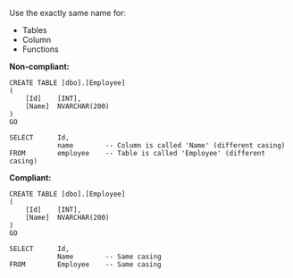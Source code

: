 Use the exactly same name for:

- Tables
- Column
- Functions

**Non-compliant:**

```tsql
CREATE TABLE [dbo].[Employee]
(
    [Id]    [INT],
    [Name]  NVARCHAR(200)
)
GO

SELECT      Id,
            name        -- Column is called 'Name' (different casing)
FROM        employee    -- Table is called 'Employee' (different casing)
```

**Compliant:**

```tsql
CREATE TABLE [dbo].[Employee]
(
    [Id]    [INT],
    [Name]  NVARCHAR(200)
)
GO

SELECT      Id,
            Name        -- Same casing
FROM        Employee    -- Same casing

```
